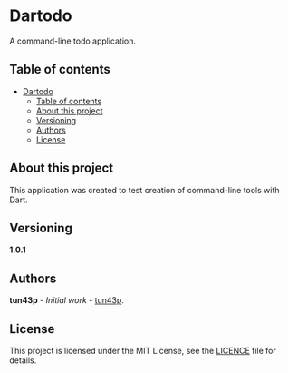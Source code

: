 # Dartodo

A command-line todo application.

## Table of contents

- [Dartodo](#dartodo)
  - [Table of contents](#table-of-contents)
  - [About this project](#about-this-project)
  - [Versioning](#versioning)
  - [Authors](#authors)
  - [License](#license)

## About this project

This application was created to test creation of command-line tools with Dart.

## Versioning

**1.0.1**

## Authors

**tun43p** - _Initial work_ - [tun43p](https://github.com/tun43p).

## License

This project is licensed under the MIT License, see the [LICENCE](LICENSE) file for details.
